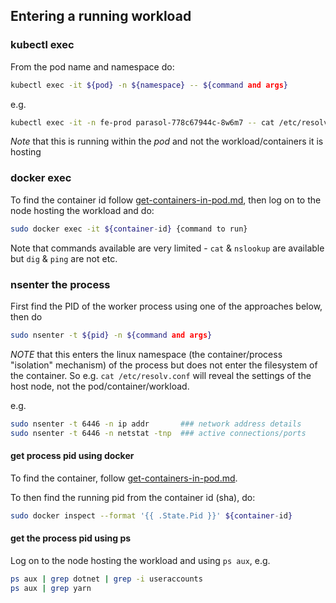 ## Entering a running workload

### kubectl exec

From the pod name and namespace do:

```bash
kubectl exec -it ${pod} -n ${namespace} -- ${command and args}
```

e.g.

```bash
kubectl exec -it -n fe-prod parasol-778c67944c-8w6m7 -- cat /etc/resolv.conf
```

*Note* that this is running within the _pod_ and not the workload/containers it
is hosting

### docker exec

To find the container id follow [get-containers-in-pod.md](./get-containers-in-pod.md), then log on to the
node hosting the workload and do:

```bash
sudo docker exec -it ${container-id} {command to run}
```

Note that commands available are very limited - `cat` & `nslookup` are
available but `dig` & `ping` are not etc.

### nsenter the process

First find the PID of the worker process using one of the approaches below,
then do

```bash
sudo nsenter -t ${pid} -n ${command and args}
```

*NOTE* that this enters the linux namespace (the container/process "isolation"
mechanism) of the process but does not enter the filesystem of the container.
So e.g. `cat /etc/resolv.conf` will reveal the settings
of the host node, not the pod/container/workload.

e.g.

```bash
sudo nsenter -t 6446 -n ip addr       ### network address details
sudo nsenter -t 6446 -n netstat -tnp  ### active connections/ports
```

#### get process pid using docker

To find the container, follow [get-containers-in-pod.md](./get-containers-in-pod.md).

To then find the running pid from the container id (sha), do:

```bash
sudo docker inspect --format '{{ .State.Pid }}' ${container-id}
```

#### get the process pid using ps

Log on to the node hosting the workload and using `ps aux`, e.g.

```bash
ps aux | grep dotnet | grep -i useraccounts
ps aux | grep yarn
```

